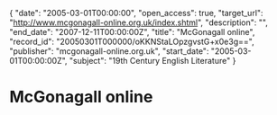 {
  "date": "2005-03-01T00:00:00", 
  "open_access": true, 
  "target_url": "http://www.mcgonagall-online.org.uk/index.shtml", 
  "description": "", 
  "end_date": "2007-12-11T00:00:00Z", 
  "title": "McGonagall online", 
  "record_id": "20050301T000000/oKKNStaLOpzgvstG+x0e3g==", 
  "publisher": "mcgonagall-online.org.uk", 
  "start_date": "2005-03-01T00:00:00Z", 
  "subject": "19th Century English Literature"
}

# McGonagall online

